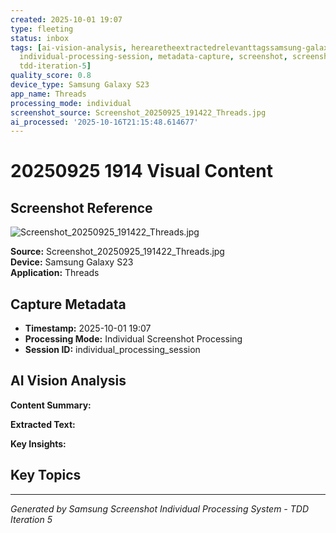 ```yaml
---
created: 2025-10-01 19:07
type: fleeting
status: inbox
tags: [ai-vision-analysis, herearetheextractedrelevanttagssamsung-galaxy-s23, individual-processing,
  individual-processing-session, metadata-capture, screenshot, screenshot-processing,
  tdd-iteration-5]
quality_score: 0.8
device_type: Samsung Galaxy S23
app_name: Threads
processing_mode: individual
screenshot_source: Screenshot_20250925_191422_Threads.jpg
ai_processed: '2025-10-16T21:15:48.614677'
---
```


# 20250925 1914 Visual Content
## Screenshot Reference

![Screenshot_20250925_191422_Threads.jpg](/Users/thaddius/Library/CloudStorage/OneDrive-Personal/backlog/Pictures/Screenshots/Screenshot_20250925_191422_Threads.jpg)

**Source:** Screenshot_20250925_191422_Threads.jpg  
**Device:** Samsung Galaxy S23  
**Application:** Threads  

## Capture Metadata

- **Timestamp:** 2025-10-01 19:07
- **Processing Mode:** Individual Screenshot Processing
- **Session ID:** individual_processing_session

## AI Vision Analysis

**Content Summary:**  


**Extracted Text:**  


**Key Insights:**  


## Key Topics



---

*Generated by Samsung Screenshot Individual Processing System - TDD Iteration 5*
